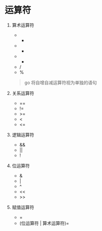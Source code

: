 # 运算符

1. 算术运算符

   + +
   + -
   + *
   + /
   + %

   > go 将自增自减运算符视为单独的语句

2. 关系运算符

   + ==
   + !=
   + \>=
   + <
   + <=

3. 逻辑运算符

   + &&
   + ||
   + !

4. 位运算符

   + &
   + |
   + ^
   + <<
   + \>\>

5. 赋值运算符

   + =
   + (位运算符 | 算术运算符)=
